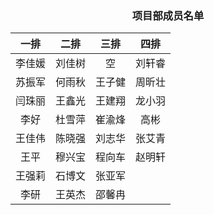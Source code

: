 ### <center> 项目部成员名单 </center>

一排| 二排 | 三排 | 四排 
:-: | :-: | :-: | :-: 
李佳媛 |    刘佳树  | 空 |刘轩睿
苏振军 |  何雨秋 | 王子健|   周昕壮
闫珠丽 |王鑫光 | 王建翔 |   龙小羽
李好 | 杜雪萍 | 崔渝烽 |   高彬
王佳伟 |陈晓强	|刘志华	|    张艾青
王平 | 穆兴宝	|程向车	|    赵明轩
王强莉 | 石博文	|张亚军	|    
李研 | 王英杰	|邵馨冉	|    

